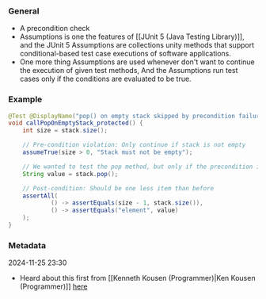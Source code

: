### General
- A precondition check
- Assumptions is one the features of [[JUnit 5 (Java Testing Library)]], and the JUnit 5 Assumptions are collections unity methods that support conditional-based test case executions of software applications. 
- One more thing Assumptions are used whenever don't want to continue the execution of given test methods, And the Assumptions run test cases only if the conditions are evaluated to be true. 


### Example
```java
@Test @DisplayName("pop() on empty stack skipped by precondition failure")
void callPopOnEmptyStack_protected() {
	int size = stack.size();

	// Pre-condition violation: Only continue if stack is not empty
	assumeTrue(size > 0, "Stack must not be empty");

	// We wanted to test the pop method, but only if the precondition is true
	String value = stack.pop();

	// Post-condition: Should be one less item than before
	assertAll(
			() -> assertEquals(size - 1, stack.size()),
			() -> assertEquals("element", value)
	);
}
```

### Metadata
2024-11-25 23:30
- Heard about this first from [[Kenneth Kousen (Programmer)|Ken Kousen (Programmer)]] [here](https://youtu.be/MC25AvWqFok?si=WWnXoLL1uwspC0zQ)